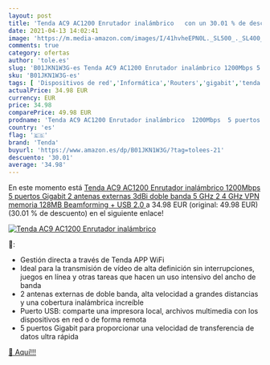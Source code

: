 ```yaml
---
layout: post
title: 'Tenda AC9 AC1200 Enrutador inalámbrico   con un 30.01 % de descuento'
date: 2021-04-13 14:02:41
image: 'https://m.media-amazon.com/images/I/41hvheEPN0L._SL500_._SL400_.jpg'
comments: true
category: ofertas
author: 'tole.es'
slug: 'B01JKN1W3G-es Tenda AC9 AC1200 Enrutador inalámbrico 1200Mbps 5 puertos...'
sku: 'B01JKN1W3G-es'
tags: [ 'Dispositivos de red','Informática','Routers','gigabit','tenda', ]
actualPrice: 34.98 EUR
currency: EUR
price: 34.98
comparePrice: 49.98 EUR
prodname: 'Tenda AC9 AC1200 Enrutador inalámbrico  1200Mbps  5 puertos Gigabit  2 antenas externas 3dBi  doble banda 5 GHz 2 4 GHz  VPN  memoria 128MB  Beamforming +  USB 2.0 '
country: 'es'
flag: '🇪🇸'
brand: 'Tenda'
buyurl: 'https://www.amazon.es/dp/B01JKN1W3G/?tag=tolees-21'
descuento: '30.01'
average: '34.98'
---
```


En este momento está [Tenda AC9 AC1200 Enrutador inalámbrico  1200Mbps  5 puertos Gigabit  2 antenas externas 3dBi  doble banda 5 GHz 2 4 GHz  VPN  memoria 128MB  Beamforming +  USB 2.0 ](https://www.amazon.es/dp/B01JKN1W3G/?tag=tolees-21) a 34.98 EUR (original: 49.98 EUR) (30.01 %  de descuento) en el siguiente enlace!

[![Tenda AC9 AC1200 Enrutador inalámbrico  ](https://m.media-amazon.com/images/I/41hvheEPN0L._SL500_._SL400_.jpg)](https://www.amazon.es/dp/B01JKN1W3G/?tag=tolees-21)

🔎:

- Gestión directa a través de Tenda APP WiFi
- Ideal para la transmisión de vídeo de alta definición sin interrupciones, juegos en línea y otras tareas que hacen un uso intensivo del ancho de banda
- 2 antenas externas de doble banda, alta velocidad a grandes distancias y una cobertura inalámbrica increíble
- Puerto USB: comparte una impresora local, archivos multimedia con los dispositivos en red o de forma remota
- 5 puertos Gigabit para proporcionar una velocidad de transferencia de datos ultra rápida

[🛒 Aquí!!!](https://www.amazon.es/dp/B01JKN1W3G/?tag=tolees-21)
